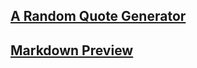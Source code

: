 ## [A Random Quote Generator](https://iaasma15.github.io/randomQuoteMachine/.)

## [Markdown Preview](https://iaasma15.github.io/markdownPreview/.)